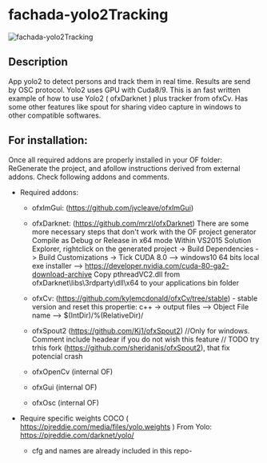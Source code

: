 fachada-yolo2Tracking
============ 

![fachada-yolo2Tracking](header.png)

Description
------------

App yolo2 to detect persons and track them in real time.
Results are send by OSC protocol. 
Yolo2 uses GPU with Cuda8/9.
This is an fast written example of how to use Yolo2 ( ofxDarknet ) plus tracker from ofxCv. 
Has some other features like spout for sharing video capture in windows to other compatible softwares.  

## For installation:

Once all required addons are properly installed in your OF folder: ReGenerate the project, and afollow instructions derived from external addons. Check following addons and comments.

 * Required addons: 
     - ofxImGui: (https://github.com/jvcleave/ofxImGui)
     - ofxDarknet: (https://github.com/mrzl/ofxDarknet)
              There are some more necessary steps that don't work with the OF project generator
              Compile as Debug or Release in x64 mode
              Within VS2015 Solution Explorer, rightclick on the generated project -> Build Dependencies -> Build Customizations -> Tick CUDA 8.0 --> windows10 64 bits local exe installer --> https://developer.nvidia.com/cuda-80-ga2-download-archive
              Copy pthreadVC2.dll from ofxDarknet\libs\3rdparty\dll\x64 to your applications bin folder

     
     - ofxCv: (https://github.com/kylemcdonald/ofxCv/tree/stable)
               - stable version and reset this propertie: c++ -> output files --> Object File name --> $(IntDir)/%(RelativeDir)/

    - ofxSpout2 (https://github.com/Kj1/ofxSpout2) //Only for windows. Comment include headear if you do not wish this feature // TODO try trhis fork (https://github.com/sheridanis/ofxSpout2), that fix     potencial crash

     - ofxOpenCv (internal OF)
     - ofxGui (internal OF)
     - ofxOsc (internal OF)
     
 * Require specific weights COCO  ( https://pjreddie.com/media/files/yolo.weights ) From Yolo: https://pjreddie.com/darknet/yolo/
    - cfg and names are already included in this repo- 
 
 
  
